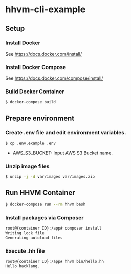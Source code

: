 # hhvm-cli-example

## Setup
### Install Docker
See https://docs.docker.com/install/

### Install Docker Compose
See https://docs.docker.com/compose/install/

### Build Docker Container
```bash
$ docker-compose build
```

## Prepare environment
### Create .env file and edit environment variables.
```bash
$ cp .env.example .env
```

- AWS_S3_BUCKET: Input AWS S3 Bucket name.

### Unzip image files
```bash
$ unzip -j -d var/images var/images.zip
```

## Run HHVM Container
```bash
$ docker-compose run --rm hhvm bash
```

### Install packages via Composer
```bash
root@{container ID}:/app# composer install
Writing lock file
Generating autoload files
```

### Execute .hh file
```bash
root@{container ID}:/app# hhvm bin/hello.hh
Hello hacklang.
```
